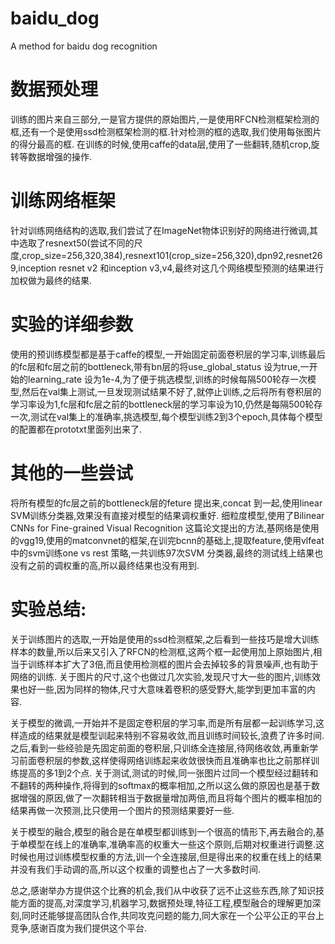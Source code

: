 # baidu_dog
A method for baidu  dog recognition
# 数据预处理

训练的图片来自三部分,一是官方提供的原始图片,一是使用RFCN检测框架检测的框,还有一个是使用ssd检测框架检测的框.针对检测的框的选取,我们使用每张图片的得分最高的框.
在训练的时候,使用caffe的data层,使用了一些翻转,随机crop,旋转等数据增强的操作.

# 训练网络框架

针对训练网络结构的选取,我们尝试了在ImageNet物体识别好的网络进行微调,其中选取了resnext50(尝试不同的尺度,crop_size=256,320,384),resnext101(crop_size=256,320),dpn92,resnet269,inception resnet v2 和inception v3,v4,最终对这几个网络模型预测的结果进行加权做为最终的结果.

# 实验的详细参数

使用的预训练模型都是基于caffe的模型,一开始固定前面卷积层的学习率,训练最后的fc层和fc层之前的bottleneck,带有bn层的将use_global_status 设为true,一开始的learning_rate 设为1e-4,为了便于挑选模型,训练的时候每隔500轮存一次模型,然后在val集上测试,一旦发现测试结果不好了,就停止训练,之后将所有卷积层的学习率设为1,fc层和fc层之前的bottleneck层的学习率设为10,仍然是每隔500轮存一次,测试在val集上的准确率,挑选模型,每个模型训练2到3个epoch,具体每个模型的配置都在prototxt里面列出来了.

# 其他的一些尝试

将所有模型的fc层之前的bottleneck层的feture 提出来,concat 到一起,使用linear SVM训练分类器,效果没有直接对模型的结果调权重好.
细粒度模型,使用了Bilinear CNNs for Fine-grained Visual Recognition 这篇论文提出的方法,基网络是使用的vgg19,使用的matconvnet的框架,在训完bcnn的基础上,提取feature,使用vlfeat中的svm训练one vs rest 策略,一共训练97次SVM 分类器,最终的测试线上结果也没有之前的调权重的高,所以最终结果也没有用到.

# 实验总结:

关于训练图片的选取,一开始是使用的ssd检测框架,之后看到一些技巧是增大训练样本的数量,所以后来又引入了RFCN的检测框,这两个框一起使用加上原始图片,相当于训练样本扩大了3倍,而且使用检测框的图片会去掉较多的背景噪声,也有助于网络的训练.
关于图片的尺寸,这个也做过几次实验,发现尺寸大一些的图片,训练效果也好一些,因为同样的物体,尺寸大意味着卷积的感受野大,能学到更加丰富的内容.

关于模型的微调,一开始并不是固定卷积层的学习率,而是所有层都一起训练学习,这样造成的结果就是模型训起来特别不容易收敛,而且训练时间较长,浪费了许多时间.之后,看到一些经验是先固定前面的卷积层,只训练全连接层,待网络收敛,再重新学习前面卷积层的参数,这样使得网络训练起来收敛很快而且准确率也比之前那样训练提高的多1到2个点.
关于测试,测试的时候,同一张图片过同一个模型经过翻转和不翻转的两种操作,将得到的softmax的概率相加,之所以这么做的原因也是基于数据增强的原因,做了一次翻转相当于数据量增加两倍,而且将每个图片的概率相加的结果再做一次预测,比只使用一个图片的预测结果要好一些.

关于模型的融合,模型的融合是在单模型都训练到一个很高的情形下,再去融合的,基于单模型在线上的准确率,准确率高的权重大一些这个原则,后期对权重进行调整.这时候也用过训练模型权重的方法,训一个全连接层,但是得出来的权重在线上的结果并没有我们手动调的高,所以这个权重的调整也占了一大多数时间.

总之,感谢举办方提供这个比赛的机会,我们从中收获了远不止这些东西,除了知识技能方面的提高,对深度学习,机器学习,数据预处理,特征工程,模型融合的理解更加深刻,同时还能够提高团队合作,共同攻克问题的能力,同大家在一个公平公正的平台上竞争,感谢百度为我们提供这个平台.

